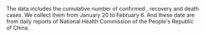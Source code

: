 
The data includes the cumulative number of confirmed , recovery and death cases. We collect them from January 20 to February 6. And these date are from daily reports of National Health Commission of the People's Republic of China.

